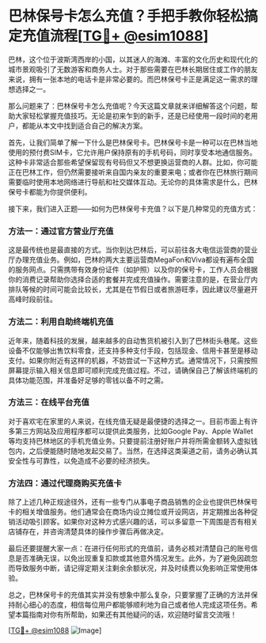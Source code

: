 # 巴林保号卡怎么充值？手把手教你轻松搞定充值流程[[TG💪+ @esim1088](https://t.me/s/esim1088)]

巴林，这个位于波斯湾西岸的小国，以其迷人的海滩、丰富的文化历史和现代化的城市景观吸引了无数游客和商务人士。对于那些需要在巴林长期居住或工作的朋友来说，拥有一张本地的电话卡是非常必要的。而巴林保号卡正是满足这一需求的理想选择之一。

那么问题来了：巴林保号卡怎么充值呢？今天这篇文章就来详细解答这个问题，帮助大家轻松掌握充值技巧。无论是初来乍到的新手，还是已经使用一段时间的老用户，都能从本文中找到适合自己的解决方案。

首先，让我们简单了解一下什么是巴林保号卡。巴林保号卡是一种可以在巴林当地使用的预付费SIM卡，它允许用户保持原有的手机号码，同时享受本地通信服务。这种卡非常适合那些希望保留现有号码但又不想更换运营商的人群。比如，你可能正在巴林工作，但仍然需要接听来自国内亲友的重要来电；或者你在巴林旅行期间需要临时使用本地网络进行导航和社交媒体互动。无论你的具体需求是什么，巴林保号卡都能为你提供便利。

接下来，我们进入正题——如何为巴林保号卡充值？以下是几种常见的充值方式：

### 方法一：通过官方营业厅充值

这是最传统也是最直接的方式。当你到达巴林后，可以前往各大电信运营商的营业厅办理充值业务。例如，巴林的两大主要运营商MegaFon和Viva都设有遍布全国的服务网点。只需携带有效身份证件（如护照）以及你的保号卡，工作人员会根据你的消费记录帮助你选择合适的套餐并完成充值操作。需要注意的是，在营业厅内排队等候的时间可能会比较长，尤其是在节假日或者旅游旺季，因此建议尽量避开高峰时段前往。

### 方法二：利用自助终端机充值

近年来，随着科技的发展，越来越多的自动售货机被引入到了巴林街头巷尾。这些设备不仅能够出售饮料零食，还支持多种支付手段，包括现金、信用卡甚至是移动支付。如果你附近有这样的机器，不妨尝试一下这种方式。通常情况下，只需按照屏幕提示输入相关信息即可顺利完成充值过程。不过，请确保自己了解该终端机的具体功能范围，并准备好足够的零钱以备不时之需。

### 方法三：在线平台充值

对于喜欢宅在家里的人来说，在线充值无疑是最便捷的选择之一。目前市面上有许多第三方网站及应用程序都可以提供此类服务，比如Google Pay、Apple Wallet等均支持巴林地区的手机充值业务。只要提前注册好账户并将所需金额转入虚拟钱包内，之后便能随时随地发起交易了。当然，在选择这类渠道之前，请务必确认其安全性与可靠性，以免造成不必要的经济损失。

### 方法四：通过代理商购买充值卡

除了上述几种正规途径外，还有一些专门从事电子商品销售的企业也提供巴林保号卡的相关增值服务。他们通常会在商场内设立摊位或开设网店，并定期推出各种促销活动吸引顾客。如果你对这种方式感兴趣的话，可以多留意一下周围是否有相关店铺存在，并咨询清楚具体的操作步骤后再做决定。

最后还要提醒大家一点：在进行任何形式的充值前，请务必核对清楚自己的账号信息是否准确无误，以免出现重复扣款或其他意外情况发生。此外，为了避免因疏忽而导致服务中断，请记得定期关注剩余余额状况，并及时续费以免影响正常使用体验。

总之，巴林保号卡的充值其实并没有想象中那么复杂，只要掌握了正确的方法并保持耐心细心的态度，相信每位用户都能够顺利地为自己或者他人完成这项任务。希望本篇指南对你有所帮助，如果还有其他疑问的话，欢迎随时留言交流哦！

[[TG💪+ @esim1088](https://t.me/s/esim1088) ![Image](https://i.postimg.cc/4NQfJmqS/Snipaste-2025-05-13-00-14-12.png)]